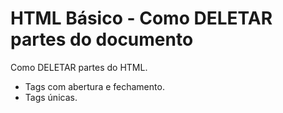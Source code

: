 # HTML Básico - Como DELETAR partes do documento

Como DELETAR partes do HTML.

* Tags com abertura e fechamento.
* Tags únicas.